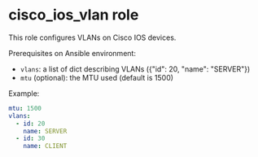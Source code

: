 # cisco_ios_vlan role

This role configures VLANs on Cisco IOS devices.

Prerequisites on Ansible environment:

- `vlans`: a list of dict describing VLANs ({"id": 20, "name": "SERVER"})
- `mtu` (optional): the  MTU used (default is 1500)

Example:

```yaml
mtu: 1500
vlans:
  - id: 20
    name: SERVER
  - id: 30
    name: CLIENT
```
